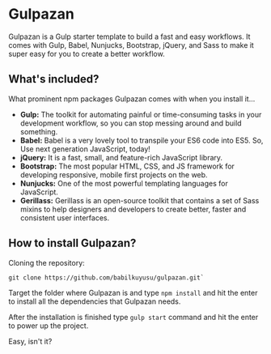 # Gulpazan
Gulpazan is a Gulp starter template to build a fast and easy workflows. It comes with Gulp, Babel, Nunjucks, Bootstrap, jQuery, and Sass to make it super easy for you to create a better workflow.

## What's included?
What prominent npm packages Gulpazan comes with when you install it...

- **Gulp:** The toolkit for automating painful or time-consuming tasks in your development workflow, so you can stop messing around and build something.
- **Babel:** Babel is a very lovely tool to transpile your ES6 code into ES5. So, Use next generation JavaScript, today!
- **jQuery:** It is a fast, small, and feature-rich JavaScript library.
- **Bootstrap:** The most popular HTML, CSS, and JS framework for developing responsive, mobile first projects on the web.
- **Nunjucks:** One of the most powerful templating languages for JavaScript.
- **Gerillass:** Gerillass is an open-source toolkit that contains a set of Sass mixins to help designers and developers to create better, faster and consistent user interfaces.

## How to install Gulpazan?

Cloning the repository: 
  
    git clone https://github.com/babilkuyusu/gulpazan.git` 

Target the folder where Gulpazan is and type `npm install` and hit the enter to install all the dependencies that Gulpazan needs.

After the installation is finished type `gulp start` command and hit the enter to power up the project.

Easy, isn't it?
